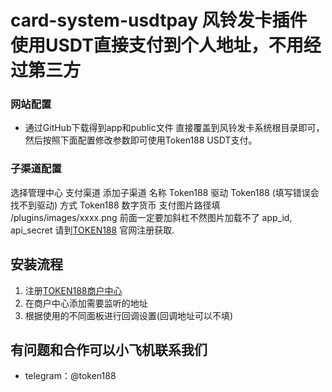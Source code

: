 # card-system-usdtpay 风铃发卡插件 使用USDT直接支付到个人地址，不用经过第三方
### 网站配置
 - 通过GitHub下载得到app和public文件 直接覆盖到风铃发卡系统根目录即可，然后按照下面配置修改参数即可使用Token188 USDT支付。

### 子渠道配置
选择管理中心
支付渠道
添加子渠道
名称 Token188
驱动 Token188 (填写错误会找不到驱动)
方式 Token188 数字货币
支付图片路径填 /plugins/images/xxxx.png 前面一定要加斜杠不然图片加载不了
app_id, api_secret  请到[TOKEN188](https://www.token188.com/) 官网注册获取.
## 安装流程
1. 注册[TOKEN188商户中心](https://www.token188.com/manager)
2. 在商户中心添加需要监听的地址
3. 根据使用的不同面板进行回调设置(回调地址可以不填)


## 有问题和合作可以小飞机联系我们
 - telegram：@token188

